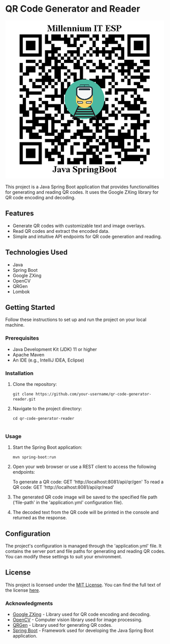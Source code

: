 # QR Code Generator and Reader

![QR Code Generator and Reader](QR_code.png)

This project is a Java Spring Boot application that provides functionalities for generating and reading QR codes. It uses the Google ZXing library for QR code encoding and decoding.

## Features

- Generate QR codes with customizable text and image overlays.
- Read QR codes and extract the encoded data.
- Simple and intuitive API endpoints for QR code generation and reading.


## Technologies Used

- Java
- Spring Boot
- Google ZXing
- OpenCV
- QRGen
- Lombok


## Getting Started

Follow these instructions to set up and run the project on your local machine.


### Prerequisites

- Java Development Kit (JDK) 11 or higher
- Apache Maven
- An IDE (e.g., IntelliJ IDEA, Eclipse)


### Installation

1. Clone the repository:

   ```shell
   git clone https://github.com/your-username/qr-code-generator-reader.git

2. Navigate to the project directory:

   ```shell
   cd qr-code-generator-reader
   
   
### Usage

1. Start the Spring Boot application:

   ```shell
   mvn spring-boot:run

2. Open your web browser or use a REST client to access the following endpoints:

   To generate a QR code: GET 'http://localhost:8081/api/qr/gen'
   To read a QR code: GET 'http://localhost:8081/api/qr/read'
   
3. The generated QR code image will be saved to the specified file path ('file-path' in the 'application.yml' configuration file).

4. The decoded text from the QR code will be printed in the console and returned as the response.
   
   
## Configuration

The project's configuration is managed through the 'application.yml' file. It contains the server port and file paths for generating and reading QR codes. You can modify these settings to suit your environment.
   
   
## License

This project is licensed under the [MIT License](LICENSE). You can find the full text of the license [here](https://opensource.org/licenses/MIT).


### Acknowledgments

- [Google ZXing](https://github.com/zxing/zxing) - Library used for QR code encoding and decoding.
- [OpenCV](https://opencv.org/) - Computer vision library used for image processing.
- [QRGen](https://github.com/kenglxn/QRGen) - Library used for generating QR codes.
- [Spring Boot](https://spring.io/projects/spring-boot) - Framework used for developing the Java Spring Boot application.
